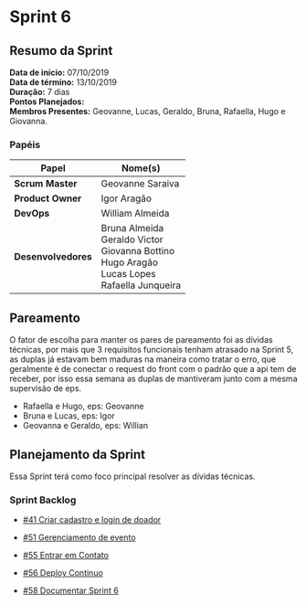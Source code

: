 # Sprint 6

## Resumo da Sprint

**Data de início:** 07/10/2019  
**Data de término:** 13/10/2019  
**Duração:** 7 dias  
**Pontos Planejados:**  
**Membros Presentes:** Geovanne, Lucas, Geraldo, Bruna, Rafaella, Hugo e Giovanna.

### Papéis

|Papel|Nome(s)|
|--|--|
|**Scrum Master**|Geovanne Saraiva|
|**Product Owner**|Igor Aragão|
|**DevOps**|William Almeida|
|**Desenvolvedores**|Bruna Almeida </br> Geraldo Victor </br> Giovanna Bottino </br> Hugo Aragão </br> Lucas Lopes </br> Rafaella Junqueira|

## Pareamento

O fator de escolha para manter os pares de pareamento foi as dívidas técnicas, por mais que 3 requisitos funcionais tenham atrasado na Sprint 5, as duplas já estavam bem maduras na maneira como tratar o erro, que geralmente é de conectar o request do front com o padrão que a api tem de receber, por isso essa semana as duplas de mantiveram junto com a mesma supervisão de eps.

- Rafaella e Hugo, eps: Geovanne
- Bruna e Lucas, eps: Igor
- Geovanna e Geraldo, eps: Willian

## Planejamento da Sprint

Essa Sprint terá como foco principal resolver as dívidas técnicas.

### Sprint Backlog

- [#41 Criar cadastro e login de doador](https://github.com/fga-eps-mds/2019.2-FoodCare/issues/41)

- [#51 Gerenciamento de evento](https://github.com/fga-eps-mds/2019.2-foodcare/issues/51)

- [#55 Entrar em Contato](https://github.com/fga-eps-mds/2019.2-foodcare/issues/55)

- [#56 Deploy Continuo](https://github.com/fga-eps-mds/2019.2-foodcare/issues/56)

- [#58 Documentar Sprint 6](https://github.com/fga-eps-mds/2019.2-FoodCare/issues/58)